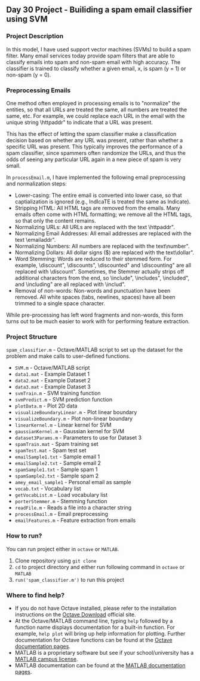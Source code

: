 ## Day 30 Project - Builiding a spam email classifier using SVM


### Project Description
In this model, I have used support vector machines (SVMs) to build a spam filter. Many email services today provide spam filters that are able to classify emails into spam and non-spam email with high accuracy. The classifier is trained to classify whether a given email, x, is spam (y = 1) or non-spam (y = 0).

### Preprocessing Emails
One method often employed in processing emails is to "normalize" the entities, so that all URLs are treated the same, all numbers are treated the same, etc. For example, we could replace each URL in the email with the unique string \httpaddr" to indicate that a URL was present.

This has the effect of letting the spam classifier make a classification decision based on whether any URL was present, rather than whether a specific URL
was present. This typically improves the performance of a spam classifier, since spammers often randomize the URLs, and thus the odds of seeing any particular URL again in a new piece of spam is very small.

In `processEmail.m`, I have implemented the following email preprocessing and normalization steps:

* Lower-casing: The entire email is converted into lower case, so that captialization is ignored (e.g., IndIcaTE is treated the same as Indicate).
* Stripping HTML: All HTML tags are removed from the emails. Many emails often come with HTML formatting; we remove all the HTML tags, so that only the content remains.
* Normalizing URLs: All URLs are replaced with the text \httpaddr".
* Normalizing Email Addresses: All email addresses are replaced with the text \emailaddr".
* Normalizing Numbers: All numbers are replaced with the text\number".
* Normalizing Dollars: All dollar signs ($) are replaced with the text\dollar".
* Word Stemming: Words are reduced to their stemmed form. For example, \discount", \discounts", \discounted" and \discounting" are all replaced with \discount". Sometimes, the Stemmer actually strips off additional characters from the end, so \include", \includes", \included", and \including" are all replaced with \includ".
* Removal of non-words: Non-words and punctuation have been removed. All white spaces (tabs, newlines, spaces) have all been trimmed to a single space character.

While pre-processing has left word fragments and non-words, this form turns out to be much easier to work with for performing feature extraction.

### Project Structure 

`spam_classifier.m` - Octave/MATLAB script to set up the dataset for the problem and make calls to user-defined functions.

* `SVM.m` - Octave/MATLAB script 
* `data1.mat` - Example Dataset 1
* `data2.mat` - Example Dataset 2
* `data3.mat` - Example Dataset 3
* `svmTrain.m` - SVM training function
* `svmPredict.m` - SVM prediction function
* `plotData.m` - Plot 2D data
* `visualizeBoundaryLinear.m` - Plot linear boundary
* `visualizeBoundary.m` - Plot non-linear boundary
* `linearKernel.m` - Linear kernel for SVM
* `gaussianKernel.m` - Gaussian kernel for SVM
* `dataset3Params.m` - Parameters to use for Dataset 3
* `spamTrain.mat` - Spam training set
* `spamTest.mat` - Spam test set
* `emailSample1.txt` - Sample email 1
* `emailSample2.txt` - Sample email 2
* `spamSample1.txt` - Sample spam 1
* `spamSample2.txt` - Sample spam 2
* `amey_email_sample1` - Personal email as sample
* `vocab.txt` - Vocabulary list
* `getVocabList.m` - Load vocabulary list
* `porterStemmer.m` - Stemming function
* `readFile.m` - Reads a file into a character string
* `processEmail.m` - Email preprocessing
* `emailFeatures.m` - Feature extraction from emails

### How to run?
You can run project either in `octave` or `MATLAB`. 
1. Clone repository using `git clone `
2. `cd` to project directory and either run following command in `octave` or `MATLAB`
2. `run('spam_classifier.m')` to run this project

### Where to find help?
* If you do not have Octave installed, please refer to the installation instructions on the [Octave Download](https://www.gnu.org/software/octave/download.html) official site.
* At the Octave/MATLAB command line, typing `help` followed by a function name displays documentation for a built-in function. For example, `help plot` will bring up help information for plotting. Further documentation for Octave functions can be found at the [Octave documentation pages](https://octave.org/doc/v5.2.0/). 
* MATLAB is a proprietary software but see if your school/university has a [MATLAB campus license](https://in.mathworks.com/academia/tah-support-program/eligibility.html). 
* MATLAB documentation can be found at the [MATLAB documentation pages](https://in.mathworks.com/help/matlab/?refresh=true).

